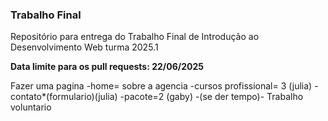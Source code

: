 ### Trabalho Final

Repositório para entrega do Trabalho Final de Introdução ao Desenvolvimento Web turma 2025.1


**Data limite para os pull requests: 22/06/2025**



Fazer uma pagina 
-home= sobre a agencia
-cursos profissional= 3 (julia)
-contato*(formulario)(julia)
-pacote=2 (gaby)
-(se der tempo)- Trabalho voluntario
